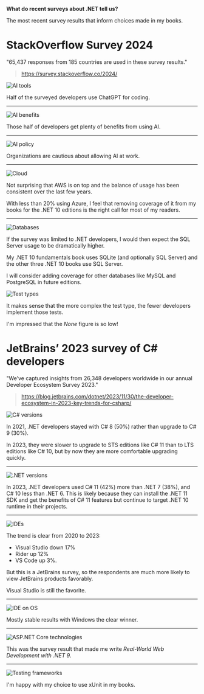 **What do recent surveys about .NET tell us?**

The most recent survey results that inform choices made in my books.

# StackOverflow Survey 2024

"65,437 responses from 185 countries are used in these survey results."

> https://survey.stackoverflow.co/2024/

![AI tools](assets/ai-tools.png)

Half of the surveyed developers use ChatGPT for coding.

---

![AI benefits](assets/ai-benefits.png)

Those half of developers get plenty of benefits from using AI.

---

![AI policy](assets/ai-policy.png)

Organizations are cautious about allowing AI at work.

---

![Cloud](assets/cloud.png)

Not surprising that AWS is on top and the balance of usage has been consistent over the last few years. 

With less than 20% using Azure, I feel that removing coverage of it from my books for the .NET 10 editions is the right call for most of my readers.

---

![Databases](assets/databases.png)

If the survey was limited to .NET developers, I would then expect the SQL Server usage to be dramatically higher. 

My .NET 10 fundamentals book uses SQLite (and optionally SQL Server) and the other three .NET 10 books use SQL Server. 

I will consider adding coverage for other databases like MySQL and PostgreSQL in future editions.

![Test types](assets/tests.png)

It makes sense that the more complex the test type, the fewer developers implement those tests. 

I'm impressed that the *None* figure is so low!

# JetBrains’ 2023 survey of C# developers

"We’ve captured insights from 26,348 developers worldwide in our annual Developer Ecosystem Survey 2023."

> https://blog.jetbrains.com/dotnet/2023/11/30/the-developer-ecosystem-in-2023-key-trends-for-csharp/

![C# versions](assets/cs-versions.png)

In 2021, .NET developers stayed with C# 8 (50%) rather than upgrade to C# 9 (30%).

In 2023, they were slower to upgrade to STS editions like C# 11 than to LTS editions like C# 10, but by now they are more comfortable upgrading quickly.

---

![.NET versions](assets/net-versions.png)

In 2023, .NET developers used C# 11 (42%) more than .NET 7 (38%), and C# 10 less than .NET 6. This is likely because they can install the .NET 11 SDK and get the benefits of C# 11 features but continue to target .NET 10 runtime in their projects.

---

![IDEs](assets/ide.png)

The trend is clear from 2020 to 2023: 
- Visual Studio down 17%
- Rider up 12%
- VS Code up 3%.

But this is a JetBrains survey, so the respondents are much more likely to view JetBrains products favorably. 

Visual Studio is still the favorite. 

---

![IDE on OS](assets/ide-os.png)

Mostly stable results with Windows the clear winner.

---

![ASP.NET Core technologies](assets/asp-techs.png)

This was the survey result that made me write *Real-World Web Development with .NET 9*.

---

![Testing frameworks](assets/testing-framework.png)

I'm happy with my choice to use xUnit in my books.
